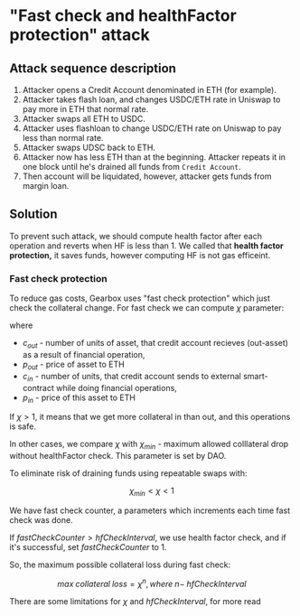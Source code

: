 # "Fast check and healthFactor protection" attack

## Attack sequence description

1. Attacker opens a Credit Account denominated in ETH (for example).
2. Attacker takes flash loan, and changes USDC/ETH rate in Uniswap to pay more in ETH that normal rate.
3. Attacker swaps all ETH to USDC.
4. Attacker uses flashloan to change USDC/ETH rate on Uniswap to pay less than normal rate.
5. Attacker swaps UDSC back to ETH.
6. Attacker now has less ETH than at the beginning. Attacker repeats it in one block until he's drained all funds from `Credit Account`.
7. Then account will be liquidated, however, attacker gets funds from margin loan.

## Solution

To prevent such attack, we should compute health factor after each operation and reverts when HF is less than 1. We called that **health factor protection,** it saves funds, however computing HF is not gas efficeint.

### Fast check protection

To reduce gas costs, Gearbox uses "fast check protection" which just check the collateral change. For fast check we can compute $\chi$ parameter:

where

* $c_{out}$ - number of units of asset, that credit account recieves (out-asset) as a result of financial operation,
* $p_{out}$ - price of asset to ETH
* $c_{in}$ - number of units, that credit account sends to external smart-contract while doing financial operations,
* $p_{in}$ - price of this asset to ETH

If $\chi > 1$, it means that we get more collateral in than out, and this operations is safe.

In other cases, we compare $\chi$ with $\chi_{min}$ -  maximum allowed colllateral drop without healthFactor check. This parameter is set by DAO.

To eliminate risk of draining funds using repeatable swaps with:

$$
\chi_{min} < \chi < 1
$$

We have fast check counter, a parameters which increments each time fast check was done.&#x20;

If $fastCheckCounter > hfCheckInterval$, we use health factor check, and if it's successful, set $fastCheckCounter$ to 1.

So, the maximum possible collateral loss during fast check:

$$
max\;collateral\;loss = \chi^n, where \; n - \; hfCheckInterval
$$

There are some limitations for $\chi$ and $hfCheckInterval$, for more read
<!-- ["Risk free long" attack](./risk-free-long-attack.md). -->
